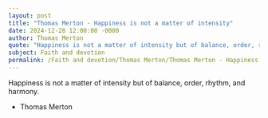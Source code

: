 ```yaml
---
layout: post
title: "Thomas Merton - Happiness is not a matter of intensity"
date: 2024-12-28 12:00:00 -0000
author: Thomas Merton
quote: "Happiness is not a matter of intensity but of balance, order, rhythm, and harmony."
subject: Faith and devotion
permalink: /Faith and devotion/Thomas Merton/Thomas Merton - Happiness is not a matter of intensity
---
```


Happiness is not a matter of intensity but of balance, order, rhythm, and harmony.

- Thomas Merton
